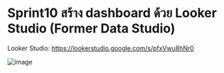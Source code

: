 # Sprint10 สร้าง dashboard ด้วย Looker Studio (Former Data Studio)
Looker Studio: https://lookerstudio.google.com/s/pfxVwu8hNr0

![image](https://github.com/Pimpattaru/data-science-bootcamp9/assets/143520228/eafcc110-4a6a-435b-bbb5-8f38df2b07cc)
